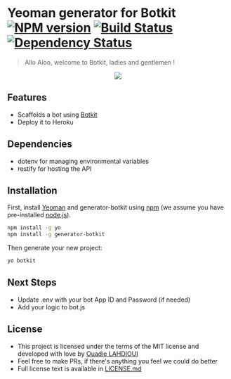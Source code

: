 # Yeoman generator for Botkit [![NPM version][npm-image]][npm-url] [![Build Status][travis-image]][travis-url] [![Dependency Status][daviddm-image]][daviddm-url]
> Allo Aloo, welcome to Botkit, ladies and gentlemen !

<p align="center">
	<img src="https://github.com/ouadie-lahdioui/generator-botkit/blob/master/images/yeomanBotkit.png">
</p>

## Features

- Scaffolds a bot using [Botkit](https://github.com/howdyai/botkit)
- Deploy it to Heroku

## Dependencies

- dotenv for managing environmental variables
- restify for hosting the API

## Installation

First, install [Yeoman](http://yeoman.io) and generator-botkit using [npm](https://www.npmjs.com/) (we assume you have pre-installed [node.js](https://nodejs.org/)).

```bash
npm install -g yo
npm install -g generator-botkit
```

Then generate your new project:

```bash
yo botkit
```

## Next Steps

- Update .env with your bot App ID and Password (if needed)
- Add your logic to bot.js

## License

- This project is licensed under the terms of the MIT license and developed with love by [Ouadie LAHDIOUI](www.twitter.com/lahdiouiouadie)
- Feel free to make PRs, if there's anything you feel we could do better
- Full license text is available in [LICENSE.md](LICENSE.md) 

[npm-image]: https://badge.fury.io/js/generator-botkit.svg
[npm-url]: https://npmjs.org/package/generator-botkit
[travis-image]: https://travis-ci.org/ouadie-lahdioui/generator-botkit.svg?branch=master
[travis-url]: https://travis-ci.org/ouadie-lahdioui/generator-botkit
[daviddm-image]: https://david-dm.org/ouadie-lahdioui/generator-botkit.svg?theme=shields.io
[daviddm-url]: https://david-dm.org/ouadie-lahdioui/generator-botkit
